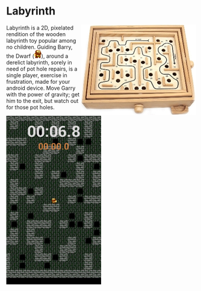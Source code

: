 # Labyrinth 

<img title="Wooden Labyrinth toy. Fun for no-one" align="right" src="https://github.com/Clarksj4/Labyrinth/blob/master/WoodenLabyrinthCropped.jpg">

Labyrinth is a 2D, pixelated rendition of the wooden labyrinth toy popular among no children. Guiding Barry, the Dwarf (<img title="Larry, the Dwarf" src="https://github.com/Clarksj4/Labyrinth/blob/master/app/src/main/res/drawable-nodpi/dwarf_0.png">), around a derelict labyrinth, sorely in need of pot hole repairs, is a single player, exercise in frustration, made for your android device. Move Garry with the power of gravity; get him to the exit, but watch out for those pot holes.

<img src="https://github.com/Clarksj4/Labyrinth/blob/master/LabyrinthScreenShot.jpg" align="middle" width="50%">
